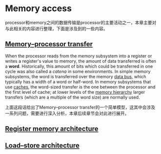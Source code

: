 # Memory access

processor和memory之间的数据传输是processor的主要活动之一，本章主要对与此相关的内容进行整理，下面是涉及到的一些内容。

## [Memory–processor transfer](https://en.wikipedia.org/wiki/Word_(computer_architecture)#Uses_of_words)

When the processor reads from the memory subsystem into a register or writes a register's value to memory, the amount of data transferred is often a **word**. Historically, this amount of bits which could be transferred in one cycle was also called a *catena* in some environments. In simple memory subsystems, the word is transferred over the memory [data bus](https://en.wikipedia.org/wiki/Bus_(computing)), which typically has a width of a word or half-word. In memory subsystems that use [caches](https://en.wikipedia.org/wiki/CPU_cache), the word-sized transfer is the one between the processor and the first level of cache; at lower levels of the [memory hierarchy](https://en.wikipedia.org/wiki/Memory_hierarchy) larger transfers (which are a multiple of the word size) are normally used.

上面这段话给出了Memory–processor transfer的一个简单模型，这其中会涉及一系列问题，需要进行深入分析，本章后续章节会对此进行展开。





## [Register memory architecture](https://en.wikipedia.org/wiki/Register_memory_architecture)



## [Load–store architecture](https://en.wikipedia.org/wiki/Load%E2%80%93store_architecture)